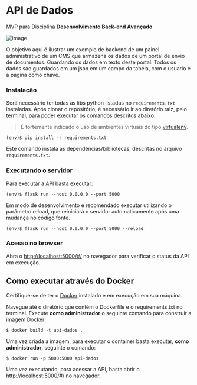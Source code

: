 # API de Dados

MVP para Disciplina **Desenvolvimento Back-end Avançado** 

![image](https://github.com/user-attachments/assets/dac9a1b0-3f89-43d0-80ce-493c37879619)

O objetivo aqui é ilustrar um exemplo de backend de um painel administrativo de um CMS que armazena os dados de um portal de envio de documentos. Guardando os dados em texto deste portal. Todos os dados sao guardados em um json em um campo da tabela, com o usuario e a pagina como chave.


### Instalação

Será necessário ter todas as libs python listadas no `requirements.txt` instaladas.
Após clonar o repositório, é necessário ir ao diretório raiz, pelo terminal, para poder executar os comandos descritos abaixo.

> É fortemente indicado o uso de ambientes virtuais do tipo [virtualenv](https://virtualenv.pypa.io/en/latest/installation.html).

```
(env)$ pip install -r requirements.txt
```

Este comando instala as dependências/bibliotecas, descritas no arquivo `requirements.txt`.


### Executando o servidor

Para executar a API  basta executar:

```
(env)$ flask run --host 0.0.0.0 --port 5000
```

Em modo de desenvolvimento é recomendado executar utilizando o parâmetro reload, que reiniciará o servidor
automaticamente após uma mudança no código fonte. 

```
(env)$ flask run --host 0.0.0.0 --port 5000 --reload
```

### Acesso no browser

Abra o [http://localhost:5000/#/](http://localhost:5000/#/) no navegador para verificar o status da API em execução.


## Como executar através do Docker

Certifique-se de ter o [Docker](https://docs.docker.com/engine/install/) instalado e em execução em sua máquina.

Navegue até o diretório que contém o Dockerfile e o requirements.txt no terminal.
Execute **como administrador** o seguinte comando para construir a imagem Docker:

```
$ docker build -t api-dados .
```

Uma vez criada a imagem, para executar o container basta executar, **como administrador**, seguinte o comando:

```
$ docker run -p 5000:5000 api-dados
```

Uma vez executando, para acessar a API, basta abrir o [http://localhost:5000/#/](http://localhost:5000/#/) no navegador.
